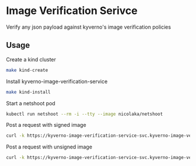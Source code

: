 # Image Verification Serivce

Verify any json payload against kyverno's image verification policies

## Usage

Create a kind cluster 

```sh
make kind-create
```

Install kyverno-image-verification-service

```sh
make kind-install
```

Start a netshoot pod

```sh
kubectl run netshoot --rm -i --tty --image nicolaka/netshoot
```

Post a request with signed image

```sh
curl -k https://kyverno-image-verification-service-svc.kyverno-image-verification-service/verifyimages -X POST -d '{"foo":{"bar": "ghcr.io/kyverno/test-verify-image:signed"}}'
```

Post a request with unsigned image

```sh
curl -k https://kyverno-image-verification-service-svc.kyverno-image-verification-service/verifyimages -X POST -d '{"foo":{"bar": "ghcr.io/kyverno/test-verify-image:unsigned"}}'
```